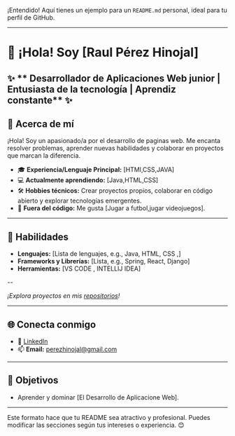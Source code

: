 ¡Entendido! Aquí tienes un ejemplo para un `README.md` personal, ideal para tu perfil de GitHub.  

---

# 👋 ¡Hola! Soy [Raul Pérez Hinojal]  

✨ ** Desarrollador de Aplicaciones Web junior | Entusiasta de la tecnología | Aprendiz constante** ✨  
---

## 📌 Acerca de mí  

¡Hola! Soy un apasionado/a por el desarrollo de paginas web. Me encanta resolver problemas, aprender nuevas habilidades y colaborar en proyectos que marcan la diferencia.  

- 🎓 **Experiencia/Lenguaje Principal:** [HTMl,CSS,JAVA]  
- 💻 **Actualmente aprendiendo:** [Java,HTML,CSS]  
- 🛠️ **Hobbies técnicos:** Crear proyectos propios, colaborar en código abierto y explorar tecnologías emergentes.  
- 🚀 **Fuera del código:** Me gusta [Jugar a futbol,jugar videojuegos].  

---

## 🌟 Habilidades  

- **Lenguajes:** [Lista de lenguajes, e.g., Java, HTML, CSS ,]  
- **Frameworks y Librerías:** [Lista, e.g., Spring, React, Django]  
- **Herramientas:** [VS CODE , INTELLIJ IDEA]  

--

_¡Explora proyectos en mis [repositorios](https://github.com/raulperezhinojal)!_  

---



## 🌐 Conecta conmigo  

- 💼 [LinkedIn](https://www.linkedin.com/in/raulperezhinojal)  
- 📫 **Email:** [perezhinojal@gmail.com](mailto:tu-correo@ejemplo.com)  



---

## 🎯 Objetivos  

- Aprender y dominar [El Desarrollo de Aplicacione Web].  

---

Este formato hace que tu README sea atractivo y profesional. Puedes modificar las secciones según tus intereses o experiencia. 😊
